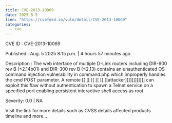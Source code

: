 ```yaml
---
title: CVE-2013-10069
date: 2025-8-5
lien: "https://cvefeed.io/vuln/detail/CVE-2013-10069"
categories:
  - cve
---
```


CVE ID : CVE-2013-10069

Published :  Aug. 5
2025
8:15 p.m. | 4 hours
57 minutes ago

Description : The web interface of multiple D-Link routers
including DIR-600 rev B (≤2.14b01) and DIR-300 rev B (≤2.13)
contains an unauthenticated OS command injection vulnerability in command.php
which improperly handles the cmd POST parameter. A remote  [[ [[ [[ [[ [[ [[attacker]]]]]]]]]]]] can exploit this flaw without authentication to spawn a Telnet service on a specified port
enabling persistent interactive shell access as root.

Severity: 0.0 | NA

Visit the link for more details
such as CVSS details
affected products
timeline
and more...
